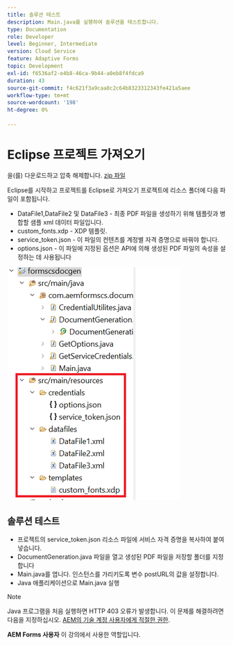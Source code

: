 ```yaml
---
title: 솔루션 테스트
description: Main.java를 실행하여 솔루션을 테스트합니다.
type: Documentation
role: Developer
level: Beginner, Intermediate
version: Cloud Service
feature: Adaptive Forms
topic: Development
exl-id: f6536af2-e4b8-46ca-9b44-a0eb8f4fdca9
duration: 43
source-git-commit: f4c621f3a9caa8c2c64b8323312343fe421a5aee
workflow-type: tm+mt
source-wordcount: '198'
ht-degree: 0%

---
```


# Eclipse 프로젝트 가져오기

을(를) 다운로드하고 압축 해제합니다. [zip 파일](./assets/aem-forms-cs-doc-gen.zip)

Eclipse를 시작하고 프로젝트를 Eclipse로 가져오기 프로젝트에 리소스 폴더에 다음 파일이 포함됩니다.

* DataFile1,DataFile2 및 DataFile3 - 최종 PDF 파일을 생성하기 위해 템플릿과 병합할 샘플 xml 데이터 파일입니다.
* custom_fonts.xdp - XDP 템플릿.
* service_token.json - 이 파일의 컨텐츠를 계정별 자격 증명으로 바꿔야 합니다.
* options.json - 이 파일에 지정된 옵션은 API에 의해 생성된 PDF 파일의 속성을 설정하는 데 사용됩니다

![resources-file](./assets/resource-files.png)

## 솔루션 테스트

* 프로젝트의 service_token.json 리소스 파일에 서비스 자격 증명을 복사하여 붙여넣습니다.
* DocumentGeneration.java 파일을 열고 생성된 PDF 파일을 저장할 폴더를 지정합니다
* Main.java를 엽니다. 인스턴스를 가리키도록 변수 postURL의 값을 설정합니다.
* Java 애플리케이션으로 Main.java 실행

>[!NOTE]
> Java 프로그램을 처음 실행하면 HTTP 403 오류가 발생합니다. 이 문제를 해결하려면 다음을 지정하십시오. [AEM의 기술 계정 사용자에게 적절한 권한](https://experienceleague.adobe.com/docs/experience-manager-learn/getting-started-with-aem-headless/authentication/service-credentials.html?lang=en#configure-access-in-aem).

**AEM Forms 사용자** 이 강의에서 사용한 역할입니다.
